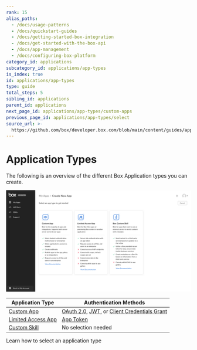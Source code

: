 ```yaml
---
rank: 15
alias_paths:
  - /docs/usage-patterns
  - /docs/quickstart-guides
  - /docs/getting-started-box-integration
  - /docs/get-started-with-the-box-api
  - /docs/app-management
  - /docs/configuring-box-platform
category_id: applications
subcategory_id: applications/app-types
is_index: true
id: applications/app-types
type: guide
total_steps: 5
sibling_id: applications
parent_id: applications
next_page_id: applications/app-types/custom-apps
previous_page_id: applications/app-types/select
source_url: >-
  https://github.com/box/developer.box.com/blob/main/content/guides/applications/app-types/index.md
---
```

# Application Types

The following is an overview of the different Box Application types you can
create.

<ImageFrame border center>

![Application Types](./images/select-app-type.png)

</ImageFrame>

<!-- markdownlint-disable line-length -->

| Application Type              | Authentication Methods                                              |
| ----------------------------- | ------------------------------------------------------------------- |
| [Custom App][custom-apps]     | [OAuth 2.0][oauth2], [JWT][jwt], or [Client Credentials Grant][ccg] |
| [Limited Access App][laa]     | [App Token][apptoken]                                               |
| [Custom Skill][custom-skills] | No selection needed                                                 |

<!-- markdownlint-enable line-length -->

<CTA to="guide://applications/app-types/select">

Learn how to select an application type

</CTA>

<!-- markdownlint-enable line-length -->

[oauth2]: g://authentication/oauth2
[jwt]: g://authentication/jwt
[apptoken]: g://authentication/app-token
[devtoken]: g://authentication/tokens/developer-tokens
[custom-apps]: g://applications/app-types/custom-apps
[custom-skills]: g://applications/app-types/custom-skills
[ccg]: g://authentication/client-credentials/
[laa]: g://applications/app-types/limited-access-apps/